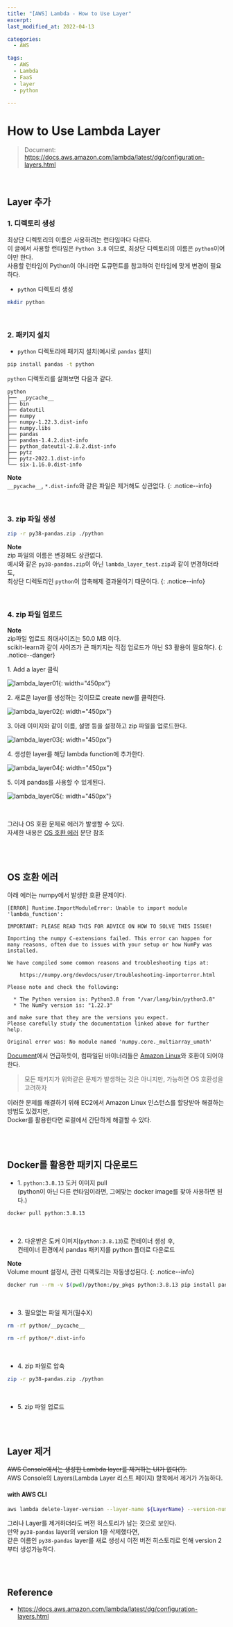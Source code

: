 ```yaml
---
title: "[AWS] Lambda - How to Use Layer"
excerpt: 
last_modified_at: 2022-04-13

categories:
  - AWS

tags:
  - AWS
  - Lambda
  - FaaS
  - layer
  - python

---
```


# How to Use Lambda Layer

> Document: <https://docs.aws.amazon.com/lambda/latest/dg/configuration-layers.html>

<br>

## Layer 추가

### 1\. 디렉토리 생성

최상단 디렉토리의 이름은 사용하려는 런타임마다 다르다.  
이 글에서 사용할 런타임은 `Python 3.8` 이므로, 최상단 디렉토리의 이름은 `python`이어야만 한다.  
사용할 런타임이 Python이 아니라면 도큐먼트를 참고하여 런타임에 맞게 변경이 필요하다.

- `python` 디렉토리 생성

```bash
mkdir python
```

<br>

### 2\. 패키지 설치

- `python` 디렉토리에 패키지 설치(예시로 `pandas` 설치)

```bash
pip install pandas -t python
```
`python` 디렉토리를 살펴보면 다음과 같다.
```
python
├── __pycache__
├── bin
├── dateutil
├── numpy
├── numpy-1.22.3.dist-info
├── numpy.libs
├── pandas
├── pandas-1.4.2.dist-info
├── python_dateutil-2.8.2.dist-info
├── pytz
├── pytz-2022.1.dist-info
└── six-1.16.0.dist-info
```

**Note**  
`__pycache__`, `*.dist-info`와 같은 파일은 제거해도 상관없다.
{: .notice--info}

<br>

### 3\. zip 파일 생성

```bash
zip -r py38-pandas.zip ./python
```

**Note**  
zip 파일의 이름은 변경해도 상관없다.  
예시와 같은 `py38-pandas.zip`이 아닌 `lambda_layer_test.zip`과 같이 변경하더라도,  
최상단 디렉토리인 `python`이 압축해제 결과물이기 때문이다.
{: .notice--info}

<br>

### 4\. zip 파일 업로드

**Note**  
zip파일 업로드 최대사이즈는 50.0 MB 이다.  
scikit-learn과 같이 사이즈가 큰 패키지는 직접 업로드가 아닌 S3 활용이 필요하다.
{: .notice--danger}

1\. Add a layer 클릭

![lambda_layer01](https://github.com/DevBruce/DevBruce.github.io/blob/master/_posts/AWS/images/aws-10-lambda_layer01.png?raw=true){: width="450px"}

2\. 새로운 layer를 생성하는 것이므로 create new를 클릭한다.

![lambda_layer02](https://github.com/DevBruce/DevBruce.github.io/blob/master/_posts/AWS/images/aws-10-lambda_layer02.png?raw=true){: width="450px"}

3\. 아래 이미지와 같이 이름, 설명 등을 설정하고 zip 파일을 업로드한다.

![lambda_layer03](https://github.com/DevBruce/DevBruce.github.io/blob/master/_posts/AWS/images/aws-10-lambda_layer03.png?raw=true){: width="450px"}

4\. 생성한 layer를 해당 lambda function에 추가한다.

![lambda_layer04](https://github.com/DevBruce/DevBruce.github.io/blob/master/_posts/AWS/images/aws-10-lambda_layer04.png?raw=true){: width="450px"}

5\. 이제 pandas를 사용할 수 있게된다.

![lambda_layer05](https://github.com/DevBruce/DevBruce.github.io/blob/master/_posts/AWS/images/aws-10-lambda_layer05.png?raw=true){: width="450px"}

<br>

그러나 OS 호환 문제로 에러가 발생할 수 있다.  
자세한 내용은 [OS 호환 에러](./#os-호환-에러) 문단 참조

<br><br>

## OS 호환 에러

아래 에러는 numpy에서 발생한 호환 문제이다.

```
[ERROR] Runtime.ImportModuleError: Unable to import module 'lambda_function': 

IMPORTANT: PLEASE READ THIS FOR ADVICE ON HOW TO SOLVE THIS ISSUE!

Importing the numpy C-extensions failed. This error can happen for
many reasons, often due to issues with your setup or how NumPy was
installed.

We have compiled some common reasons and troubleshooting tips at:

    https://numpy.org/devdocs/user/troubleshooting-importerror.html

Please note and check the following:

  * The Python version is: Python3.8 from "/var/lang/bin/python3.8"
  * The NumPy version is: "1.22.3"

and make sure that they are the versions you expect.
Please carefully study the documentation linked above for further help.

Original error was: No module named 'numpy.core._multiarray_umath'
```

[Document](https://docs.aws.amazon.com/lambda/latest/dg/configuration-layers.html)에서 언급하듯이,
컴파일된 바이너리들은 [Amazon Linux](https://docs.aws.amazon.com/lambda/latest/dg/lambda-runtimes.html)와 호환이 되어야한다.  

> 모든 패키지가 위와같은 문제가 발생하는 것은 아니지만, 가능하면 OS 호환성을 고려하자

이러한 문제를 해결하기 위해 EC2에서 Amazon Linux 인스턴스를 할당받아 해결하는 방법도 있겠지만,  
Docker를 활용한다면 로컬에서 간단하게 해결할 수 있다.

<br><br>

## Docker를 활용한 패키지 다운로드

- 1\. `python:3.8.13` 도커 이미지 pull  
(python이 아닌 다른 런타임이라면, 그에맞는 docker image를 찾아 사용하면 된다.)

```bash
docker pull python:3.8.13
```

<br>

- 2\. 다운받은 도커 이미지(`python:3.8.13`)로 컨테이너 생성 후,  
컨테이너 환경에서 pandas 패키지를 python 폴더로 다운로드  

**Note**  
Volume mount 설정시, 관련 디렉토리는 자동생성된다.
{: .notice--info}

```bash
docker run --rm -v $(pwd)/python:/py_pkgs python:3.8.13 pip install pandas -t py_pkgs
```

<br>

- 3\. 필요없는 파일 제거(필수X)

```bash
rm -rf python/__pycache__
```

```bash
rm -rf python/*.dist-info
```

<br>

- 4\. zip 파일로 압축

```bash
zip -r py38-pandas.zip ./python
```

<br>

- 5\. zip 파일 업로드

<br><br>

## Layer 제거

~~AWS Console에서는 생성한 Lambda layer를 제거하는 UI가 없다(?).~~  
AWS Console의 Layers(Lambda Layer 리스트 페이지) 항목에서 제거가 가능하다.  

#### with AWS CLI

```bash
aws lambda delete-layer-version --layer-name ${LayerName} --version-number ${Version}
```

그러나 Layer를 제거하더라도 버전 히스토리가 남는 것으로 보인다.  
만약 `py38-pandas` layer의 version 1을 삭제했다면,  
같은 이름인 `py38-pandas` layer를 새로 생성시 이전 버전 히스토리로 인해 version 2부터 생성가능하다.

<br><br>

## Reference

- <https://docs.aws.amazon.com/lambda/latest/dg/configuration-layers.html>
